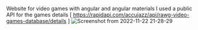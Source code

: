 Website for video games with angular and angular materials
I used a public API for the games details [ https://rapidapi.com/accujazz/api/rawg-video-games-database/details ]
![Screenshot from 2022-11-22 21-28-29](https://user-images.githubusercontent.com/74255678/203415586-4cb59a2e-eb7b-4ac4-a066-00a7ea246005.png)
